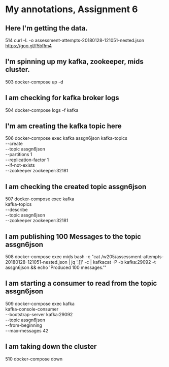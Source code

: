 # My annotations, Assignment 6

## Here I'm getting the data.
  514  curl -L -o assessment-attempts-20180128-121051-nested.json https://goo.gl/f5bRm4

## I'm spinning up my kafka, zookeeper, mids cluster.
  503  docker-compose up -d

## I am checking for kafka broker logs
  504  docker-compose logs -f kafka

## I'm am creating the kafka topic here
  506   docker-compose exec kafka assgn6json
       kafka-topics       
       --create       
       --topic assgn6json       
       --partitions 1       
       --replication-factor 1       
       --if-not-exists       
       --zookeeper zookeeper:32181

## I am checking the created topic assgn6json
  507  docker-compose exec kafka   
	  kafka-topics     
	  --describe     
	  --topic assgn6json     
	  --zookeeper zookeeper:32181

## I am publishing 100 Messages to the topic assgn6json

  508  docker-compose exec mids bash -c 
  "cat /w205/assessment-attempts-20180128-121051-nested.json | jq '.[]' -c |
   kafkacat -P -b kafka:29092 -t assgn6json && 
   echo 'Produced 100 messages.'"

## I am starting a consumer to read from the topic assgn6json

  509  docker-compose exec kafka   
  kafka-console-consumer     
  --bootstrap-server kafka:29092     
  --topic assgn6json     
  --from-beginning     
  --max-messages 42

##  I am taking down the cluster
  510  docker-compose down
